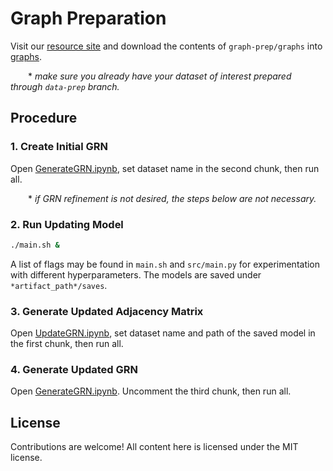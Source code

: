 # Graph Preparation

Visit our [resource site](https://osf.io/5n2mz/) and download the contents of `graph-prep/graphs` into [graphs](graphs).

  \* *make sure you already have your dataset of interest prepared through `data-prep` branch.*


## Procedure

### 1. Create Initial GRN
Open [GenerateGRN.ipynb](graphs/GenerateGRN.ipynb), set dataset name in the second chunk, then run all.

  \* *if GRN refinement is not desired, the steps below are not necessary.*

### 2. Run Updating Model
```bash
./main.sh &
```

A list of flags may be found in `main.sh` and `src/main.py` for experimentation with different hyperparameters. The models are saved under `*artifact_path*/saves`.

### 3. Generate Updated Adjacency Matrix
Open [UpdateGRN.ipynb](graphs/UpdateGRN.ipynb), set dataset name and path of the saved model in the first chunk, then run all.

### 4. Generate Updated GRN
Open [GenerateGRN.ipynb](graphs/GenerateGRN.ipynb). Uncomment the third chunk, then run all.

## License

Contributions are welcome! All content here is licensed under the MIT license.
